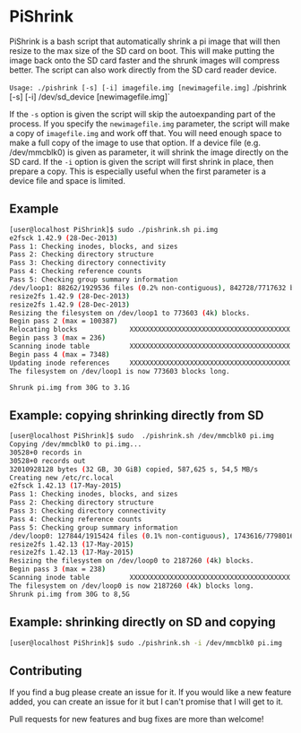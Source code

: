 # PiShrink #
PiShrink is a bash script that automatically shrink a pi image that will then resize to the max size of the SD card on boot. This will make putting the image back onto the SD card faster and the shrunk images will compress better. The script can also work directly from the SD card reader device.

`Usage: ./pishrink [-s] [-i] imagefile.img [newimagefile.img]`
        ./pishrink [-s] [-i] /dev/sd_device [newimagefile.img]`

If the `-s` option is given the script will skip the autoexpanding part of the process.  If you specify the `newimagefile.img` parameter, the script will make a copy of `imagefile.img` and work off that. You will need enough space to make a full copy of the image to use that option.
If a device file (e.g. /dev/mmcblk0) is given as parameter, it will shrink the image directly on the SD card. If the `-i` option is given the script will first shrink in place, then prepare a copy. This is especially useful when the first parameter is a device file and space is limited.

## Example ##
```bash
[user@localhost PiShrink]$ sudo ./pishrink.sh pi.img
e2fsck 1.42.9 (28-Dec-2013)
Pass 1: Checking inodes, blocks, and sizes
Pass 2: Checking directory structure
Pass 3: Checking directory connectivity
Pass 4: Checking reference counts
Pass 5: Checking group summary information
/dev/loop1: 88262/1929536 files (0.2% non-contiguous), 842728/7717632 blocks
resize2fs 1.42.9 (28-Dec-2013)
resize2fs 1.42.9 (28-Dec-2013)
Resizing the filesystem on /dev/loop1 to 773603 (4k) blocks.
Begin pass 2 (max = 100387)
Relocating blocks             XXXXXXXXXXXXXXXXXXXXXXXXXXXXXXXXXXXXXXXX
Begin pass 3 (max = 236)
Scanning inode table          XXXXXXXXXXXXXXXXXXXXXXXXXXXXXXXXXXXXXXXX
Begin pass 4 (max = 7348)
Updating inode references     XXXXXXXXXXXXXXXXXXXXXXXXXXXXXXXXXXXXXXXX
The filesystem on /dev/loop1 is now 773603 blocks long.

Shrunk pi.img from 30G to 3.1G
```
## Example: copying shrinking directly from SD ##

```bash
[user@localhost PiShrink]$ sudo  ./pishrink.sh /dev/mmcblk0 pi.img
Copying /dev/mmcblk0 to pi.img...
30528+0 records in
30528+0 records out
32010928128 bytes (32 GB, 30 GiB) copied, 587,625 s, 54,5 MB/s
Creating new /etc/rc.local
e2fsck 1.42.13 (17-May-2015)
Pass 1: Checking inodes, blocks, and sizes
Pass 2: Checking directory structure
Pass 3: Checking directory connectivity
Pass 4: Checking reference counts
Pass 5: Checking group summary information
/dev/loop0: 127844/1915424 files (0.1% non-contiguous), 1743616/7798016 blocks
resize2fs 1.42.13 (17-May-2015)
resize2fs 1.42.13 (17-May-2015)
Resizing the filesystem on /dev/loop0 to 2187260 (4k) blocks.
Begin pass 3 (max = 238)
Scanning inode table          XXXXXXXXXXXXXXXXXXXXXXXXXXXXXXXXXXXXXXXX
The filesystem on /dev/loop0 is now 2187260 (4k) blocks long.
Shrunk pi.img from 30G to 8,5G
```
## Example: shrinking directly on SD and copying ##

```bash
[user@localhost PiShrink]$ sudo ./pishrink.sh -i /dev/mmcblk0 pi.img
```

## Contributing ##
If you find a bug please create an issue for it. If you would like a new feature added, you can create an issue for it but I can't promise that I will get to it.

Pull requests for new features and bug fixes are more than welcome!
